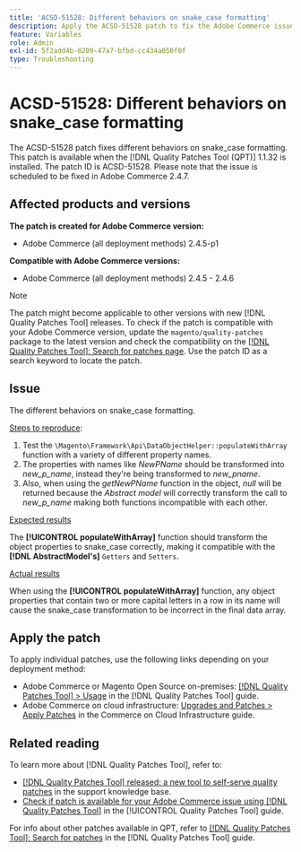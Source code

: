 ```yaml
---
title: 'ACSD-51528: Different behaviors on snake_case formatting'
description: Apply the ACSD-51528 patch to fix the Adobe Commerce issue where there are different behaviors on snake_case formatting.
feature: Variables
role: Admin
exl-id: 5f2add4b-8209-47a7-bfbd-cc434a050f0f
type: Troubleshooting
---
```

# ACSD-51528: Different behaviors on snake_case formatting

The ACSD-51528 patch fixes different behaviors on snake_case formatting. This patch is available when the [!DNL Quality Patches Tool (QPT)] 1.1.32 is installed. The patch ID is ACSD-51528. Please note that the issue is scheduled to be fixed in Adobe Commerce 2.4.7.

## Affected products and versions

**The patch is created for Adobe Commerce version:**

* Adobe Commerce (all deployment methods) 2.4.5-p1

**Compatible with Adobe Commerce versions:**

* Adobe Commerce (all deployment methods) 2.4.5 - 2.4.6

>[!NOTE]
>
>The patch might become applicable to other versions with new [!DNL Quality Patches Tool] releases. To check if the patch is compatible with your Adobe Commerce version, update the `magento/quality-patches` package to the latest version and check the compatibility on the [[!DNL Quality Patches Tool]: Search for patches page](https://experienceleague.adobe.com/tools/commerce-quality-patches/index.html). Use the patch ID as a search keyword to locate the patch.

## Issue

The different behaviors on snake_case formatting.

<u>Steps to reproduce</u>:

1. Test the `\Magento\Framework\Api\DataObjectHelper::populateWithArray` function with a variety of different property names.
1. The properties with names like *NewPName* should be transformed into *new_p_name*, instead they're being transformed to *new_pname*.
1. Also, when using the *getNewPName* function in the object, *null* will be returned because the *Abstract model* will correctly transform the call to *new_p_name* making both functions incompatible with each other.

<u>Expected results</u>

The **[!UICONTROL populateWithArray]** function should transform the object properties to snake_case correctly, making it compatible with the **[!DNL AbstractModel's]** `Getters` and `Setters`.

<u>Actual results</u>

When using the **[!UICONTROL populateWithArray]** function, any object properties that contain two or more capital letters in a row in its name will cause the snake_case transformation to be incorrect in the final data array.

## Apply the patch

To apply individual patches, use the following links depending on your deployment method:

* Adobe Commerce or Magento Open Source on-premises: [[!DNL Quality Patches Tool] > Usage](/help/tools/quality-patches-tool/usage.md) in the [!DNL Quality Patches Tool] guide.
* Adobe Commerce on cloud infrastructure: [Upgrades and Patches > Apply Patches](https://experienceleague.adobe.com/docs/commerce-cloud-service/user-guide/develop/upgrade/apply-patches.html) in the Commerce on Cloud Infrastructure guide.

## Related reading

To learn more about [!DNL Quality Patches Tool], refer to:

* [[!DNL Quality Patches Tool] released: a new tool to self-serve quality patches](https://experienceleague.adobe.com/en/docs/commerce-operations/tools/quality-patches-tool/quality-patches-tool-to-self-serve-quality-patches) in the support knowledge base.
* [Check if patch is available for your Adobe Commerce issue using [!DNL Quality Patches Tool]](/help/tools/quality-patches-tool/patches-available-in-qpt/check-patch-for-magento-issue-with-magento-quality-patches.md) in the [!UICONTROL Quality Patches Tool] guide.


For info about other patches available in QPT, refer to [[!DNL Quality Patches Tool]: Search for patches](https://experienceleague.adobe.com/tools/commerce-quality-patches/index.html) in the [!DNL Quality Patches Tool] guide.
